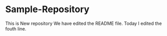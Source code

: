 # Sample-Repository
This is New repository
We have edited the README file.
Today I edited the fouth line.
